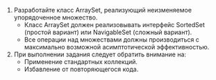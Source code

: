 1. Разработайте класс ArraySet, реализующий неизменяемое упорядоченное множество.
   - Класс ArraySet должен реализовывать интерфейс SortedSet (простой вариант) или NavigableSet (сложный вариант).
   - Все операции над множествами должны производиться с максимально возможной асимптотической эффективностью.
2. При выполнении задания следует обратить внимание на:
   - Применение стандартных коллекций.
   - Избавление от повторяющегося кода.
